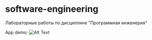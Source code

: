 # software-engineering
Лабораторные работы по дисциплине "Программная инженерия"

App demo:
![Alt Text](https://drive.google.com/open?id=1CgNaGodTTccKCsSjF7JnDyC64joA9WnW)
